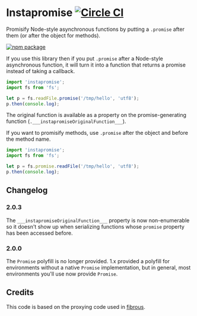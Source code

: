 # Instapromise [![Circle CI](https://circleci.com/gh/exponentjs/instapromise.svg?style=svg)](https://circleci.com/gh/exponentjs/instapromise)
Promisify Node-style asynchronous functions by putting a `.promise` after them (or after the object for methods).

[![npm package](https://nodei.co/npm/instapromise.png?downloads=true&downloadRank=true&stars=true)](https://nodei.co/npm/instapromise/)

If you use this library then if you put `.promise` after a Node-style
asynchronous function, it will turn it into a function that returns a promise
instead of taking a callback.

```js
import 'instapromise';
import fs from 'fs';

let p = fs.readFile.promise('/tmp/hello', 'utf8');
p.then(console.log);
```

The original function is available as a property on the promise-generating function (`.___instapromiseOriginalFunction___`).

If you want to promisify methods, use `.promise` after the object and before the method name.

```js
import 'instapromise';
import fs from 'fs';

let p = fs.promise.readFile('/tmp/hello', 'utf8');
p.then(console.log);
```

## Changelog

### 2.0.3

The `___instapromiseOriginalFunction___` property is now non-enumerable so it doesn't show up when serializing functions whose `promise` property has been accessed before.

### 2.0.0
The `Promise` polyfill is no longer provided. 1.x provided a polyfill for environments without a native `Promise` implementation, but in general, most environments you'll use now provide `Promise`.

## Credits

This code is based on the proxying code used in [fibrous](https://github.com/goodeggs/fibrous/blob/master/src/fibrous.coffee).
